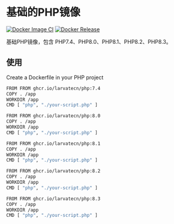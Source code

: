 # 基础的PHP镜像

[![Docker Image CI](https://github.com/larvatecn/docker-php/actions/workflows/docker-image.yml/badge.svg)](https://github.com/larvatecn/docker-php/actions/workflows/docker-image.yml)
[![Docker Release](https://github.com/larvatecn/docker-php/actions/workflows/docker-publish.yml/badge.svg)](https://github.com/larvatecn/docker-php/actions/workflows/docker-publish.yml)

基础PHP镜像，包含 PHP7.4、PHP8.0、PHP8.1、PHP8.2、PHP8.3。

## 使用

Create a Dockerfile in your PHP project

```bash
FROM FROM ghcr.io/larvatecn/php:7.4
COPY . /app
WORKDIR /app
CMD [ "php", "./your-script.php" ]
```

```bash
FROM FROM ghcr.io/larvatecn/php:8.0
COPY . /app
WORKDIR /app
CMD [ "php", "./your-script.php" ]
```


```bash
FROM FROM ghcr.io/larvatecn/php:8.1
COPY . /app
WORKDIR /app
CMD [ "php", "./your-script.php" ]
```

```bash
FROM FROM ghcr.io/larvatecn/php:8.2
COPY . /app
WORKDIR /app
CMD [ "php", "./your-script.php" ]
```

```bash
FROM FROM ghcr.io/larvatecn/php:8.3
COPY . /app
WORKDIR /app
CMD [ "php", "./your-script.php" ]
```